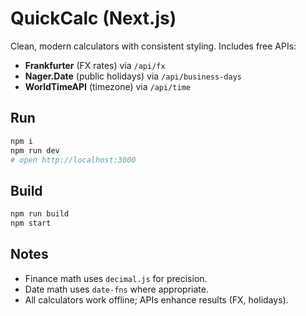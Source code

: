 # QuickCalc (Next.js)

Clean, modern calculators with consistent styling. Includes free APIs:

- **Frankfurter** (FX rates) via `/api/fx`
- **Nager.Date** (public holidays) via `/api/business-days`
- **WorldTimeAPI** (timezone) via `/api/time`

## Run
```bash
npm i
npm run dev
# open http://localhost:3000
```

## Build
```bash
npm run build
npm start
```

## Notes
- Finance math uses `decimal.js` for precision.
- Date math uses `date-fns` where appropriate.
- All calculators work offline; APIs enhance results (FX, holidays).
